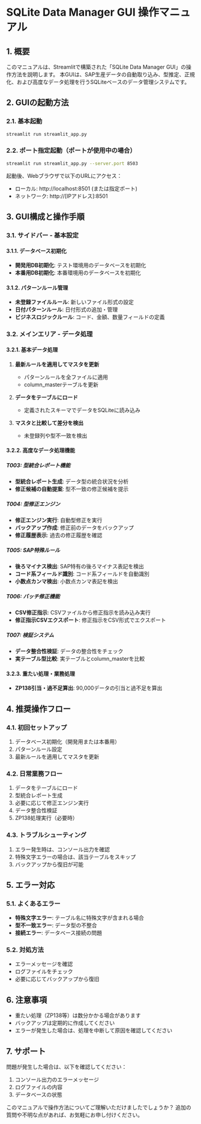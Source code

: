   
# SQLite Data Manager GUI 操作マニュアル

## 1. 概要

このマニュアルは、Streamlitで構築された「SQLite Data Manager GUI」の操作方法を説明します。
本GUIは、SAP生産データの自動取り込み、型推定、正規化、および高度なデータ処理を行うSQLiteベースのデータ管理システムです。

## 2. GUIの起動方法

### 2.1. 基本起動
```bash
streamlit run streamlit_app.py
```

### 2.2. ポート指定起動（ポートが使用中の場合）
```bash
streamlit run streamlit_app.py --server.port 8503
```

起動後、Webブラウザで以下のURLにアクセス：
- ローカル: http://localhost:8501 (または指定ポート)
- ネットワーク: http://[IPアドレス]:8501

## 3. GUI構成と操作手順

### 3.1. サイドバー - 基本設定

#### 3.1.1. データベース初期化
- **開発用DB初期化**: テスト環境用のデータベースを初期化
- **本番用DB初期化**: 本番環境用のデータベースを初期化

#### 3.1.2. パターンルール管理
- **未登録ファイルルール**: 新しいファイル形式の設定
- **日付パターンルール**: 日付形式の追加・管理
- **ビジネスロジックルール**: コード、金額、数量フィールドの定義

### 3.2. メインエリア - データ処理

#### 3.2.1. 基本データ処理
1. **最新ルールを適用してマスタを更新**
   - パターンルールを全ファイルに適用
   - column_masterテーブルを更新

2. **データをテーブルにロード**
   - 定義されたスキーマでデータをSQLiteに読み込み

3. **マスタと比較して差分を検出**
   - 未登録列や型不一致を検出

#### 3.2.2. 高度なデータ処理機能

##### T003: 型統合レポート機能
- **型統合レポート生成**: データ型の統合状況を分析
- **修正候補の自動提案**: 型不一致の修正候補を提示

##### T004: 型修正エンジン
- **修正エンジン実行**: 自動型修正を実行
- **バックアップ作成**: 修正前のデータをバックアップ
- **修正履歴表示**: 過去の修正履歴を確認

##### T005: SAP特殊ルール
- **後ろマイナス検出**: SAP特有の後ろマイナス表記を検出
- **コード系フィールド識別**: コード系フィールドを自動識別
- **小数点カンマ検出**: 小数点カンマ表記を検出

##### T006: バッチ修正機能
- **CSV修正指示**: CSVファイルから修正指示を読み込み実行
- **修正指示CSVエクスポート**: 修正指示をCSV形式でエクスポート

##### T007: 検証システム
- **データ整合性検証**: データの整合性をチェック
- **実テーブル型比較**: 実テーブルとcolumn_masterを比較

#### 3.2.3. 重たい処理・業務処理
- **ZP138引当・過不足算出**: 90,000データの引当と過不足を算出

## 4. 推奨操作フロー

### 4.1. 初回セットアップ
1. データベース初期化（開発用または本番用）
2. パターンルール設定
3. 最新ルールを適用してマスタを更新

### 4.2. 日常業務フロー
1. データをテーブルにロード
2. 型統合レポート生成
3. 必要に応じて修正エンジン実行
4. データ整合性検証
5. ZP138処理実行（必要時）

### 4.3. トラブルシューティング
1. エラー発生時は、コンソール出力を確認
2. 特殊文字エラーの場合は、該当テーブルをスキップ
3. バックアップから復旧が可能

## 5. エラー対応

### 5.1. よくあるエラー
- **特殊文字エラー**: テーブル名に特殊文字が含まれる場合
- **型不一致エラー**: データ型の不整合
- **接続エラー**: データベース接続の問題

### 5.2. 対処方法
- エラーメッセージを確認
- ログファイルをチェック
- 必要に応じてバックアップから復旧

## 6. 注意事項

- 重たい処理（ZP138等）は数分かかる場合があります
- バックアップは定期的に作成してください
- エラーが発生した場合は、処理を中断して原因を確認してください

## 7. サポート

問題が発生した場合は、以下を確認してください：
1. コンソール出力のエラーメッセージ
2. ログファイルの内容
3. データベースの状態

このマニュアルで操作方法についてご理解いただけましたでしょうか？
追加の質問や不明な点があれば、お気軽にお申し付けください。